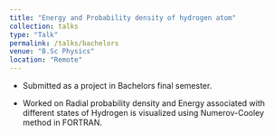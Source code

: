 ```yaml
---
title: "Energy and Probability density of hydrogen atom"
collection: talks
type: "Talk"
permalink: /talks/bachelors
venue: "B.Sc Physics"
location: "Remote"
---
```

* Submitted as a project in Bachelors final semester.

* Worked on Radial probability density and Energy associated with different states of Hydrogen is visualized using Numerov-Cooley method in FORTRAN.
